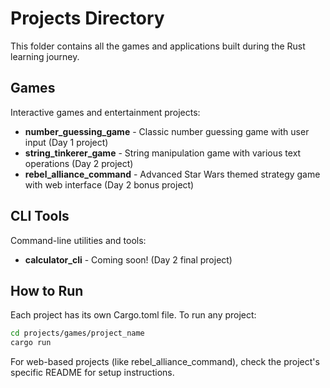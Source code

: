 # Projects Directory

This folder contains all the games and applications built during the Rust learning journey.

## Games
Interactive games and entertainment projects:

- **number_guessing_game** - Classic number guessing game with user input (Day 1 project)
- **string_tinkerer_game** - String manipulation game with various text operations (Day 2 project)  
- **rebel_alliance_command** - Advanced Star Wars themed strategy game with web interface (Day 2 bonus project)

## CLI Tools
Command-line utilities and tools:

- **calculator_cli** - Coming soon! (Day 2 final project)

## How to Run

Each project has its own Cargo.toml file. To run any project:

```bash
cd projects/games/project_name
cargo run
```

For web-based projects (like rebel_alliance_command), check the project's specific README for setup instructions.
